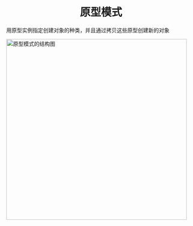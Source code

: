 <h1 align="center">
    原型模式
</h1>

用原型实例指定创建对象的种类，并且通过拷贝这些原型创建新的对象

<img src="https://refactoringguru.cn/images/patterns/diagrams/prototype/structure-2x.png" alt="原型模式的结构图" width="480">